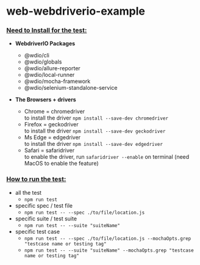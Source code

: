 # web-webdriverio-example

<h3><ins>Need to Install for the test:</h3>
    
- <b>WebdriverIO Packages</b>
    - @wdio/cli
    - @wdio/globals
    - @wdio/allure-reporter
    - @wdio/local-runner
    - @wdio/mocha-framework
    - @wdio/selenium-standalone-service

- <b>The Browsers + drivers</b>
    - Chrome = chromedriver \
        to install the driver `npm install --save-dev chromedriver`
    - Firefox = geckodriver \
        to install the driver `npm install --save-dev geckodriver`
    - Ms Edge = edgedriver \
        to install the driver `npm install --save-dev edgedriver`
    - Safari = safaridriver \
        to enable the driver, run `safaridriver --enable` on terminal (need MacOS to enable the feature)

<h3><ins>How to run the test:</h3>
        
- all the test
    - `npm run test`
- specific spec / test file
    - `npm run test -- --spec ./to/file/location.js`
- specific suite / test suite
    - `npm run test -- --suite "suiteName"`
- specific test case
    - `npm run test -- --spec ./to/file/location.js --mochaOpts.grep "testcase name or testing tag"`
    - `npm run test -- --suite "suiteName" --mochaOpts.grep "testcase name or testing tag"`
